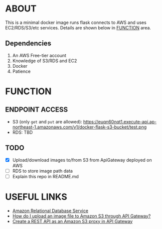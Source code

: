 # ABOUT

This is a minimal docker image runs flask connects to AWS and uses EC2/RDS/S3/etc services. Details are shown below in [FUNCTION](#FUNCTION) area.

## Dependencies

1. An AWS Free-tier account
2. Knowledge of S3/RDS and EC2
3. Docker
4. Patience

# FUNCTION

## ENDPOINT ACCESS

-   S3 (only `get` and `put` are allowed): https://euqn60nqt1.execute-api.ap-northeast-1.amazonaws.com/v1/docker-flask-s3-bucket/test.png
-   RDS: TBD

## TODO

-   [x] Upload/download images to/from S3 from ApiGateway deployed on AWS
-   [ ] RDS to store image path data
-   [ ] Explain this repo in README.md

# USEFUL LINKS

-   [Amazon Relational Database Service](https://docs.aws.amazon.com/zh_tw/AmazonRDS/latest/UserGuide/USER_CreateDBInstance.html)
-   [How do I upload an image file to Amazon S3 through API Gateway?](https://aws.amazon.com/premiumsupport/knowledge-center/api-gateway-upload-image-s3/)
-   [Create a REST API as an Amazon S3 proxy in API Gateway](https://docs.aws.amazon.com/zh_tw/apigateway/latest/developerguide/integrating-api-with-aws-services-s3.html)
